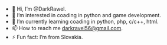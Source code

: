 #
- 👋 Hi, I’m @DarkRawel.
- 👀 I’m interested in coading in python and game development.
- 🌱 I’m currently learning coading in python, php, c/c++, html.
- 📫 How to reach me darkravel56@gmail.com.
- ⚡ Fun fact: I’m from Slovakia.
#
